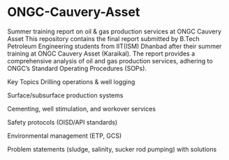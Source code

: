 # ONGC-Cauvery-Asset
Summer training report on oil &amp; gas production services at ONGC Cauvery Asset
This repository contains the final report submitted by B.Tech Petroleum Engineering students from IIT(ISM) Dhanbad after their summer training at ONGC Cauvery Asset (Karaikal). The report provides a comprehensive analysis of oil and gas production services, adhering to ONGC’s Standard Operating Procedures (SOPs).

Key Topics
Drilling operations & well logging

Surface/subsurface production systems

Cementing, well stimulation, and workover services

Safety protocols (OISD/API standards)

Environmental management (ETP, GCS)

Problem statements (sludge, salinity, sucker rod pumping) with solutions
